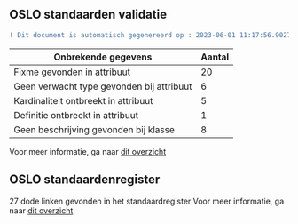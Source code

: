 ## OSLO standaarden validatie
```diff
! Dit document is automatisch gegenereerd op : 2023-06-01 11:17:56.902764
```

| Onbrekende gegevens               | Aantal  |
| ----------------------------              | --------------------------  |
| Fixme gevonden in attribuut               | 20  |
| Geen verwacht type gevonden bij attribuut | 6  |
| Kardinaliteit ontbreekt in attribuut      | 5  |
| Definitie ontbreekt in attribuut          | 1  |
| Geen beschrijving gevonden bij klasse     | 8  |

Voor meer informatie, ga naar [dit overzicht](output/controle_applicatieprofiel.md)

## OSLO standaardenregister

27 dode linken gevonden in het standaardregister
Voor meer informatie, ga naar [dit overzicht](output/dead_links.md)